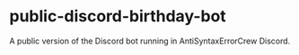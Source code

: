 # public-discord-birthday-bot
A public version of the Discord bot running in AntiSyntaxErrorCrew Discord.
